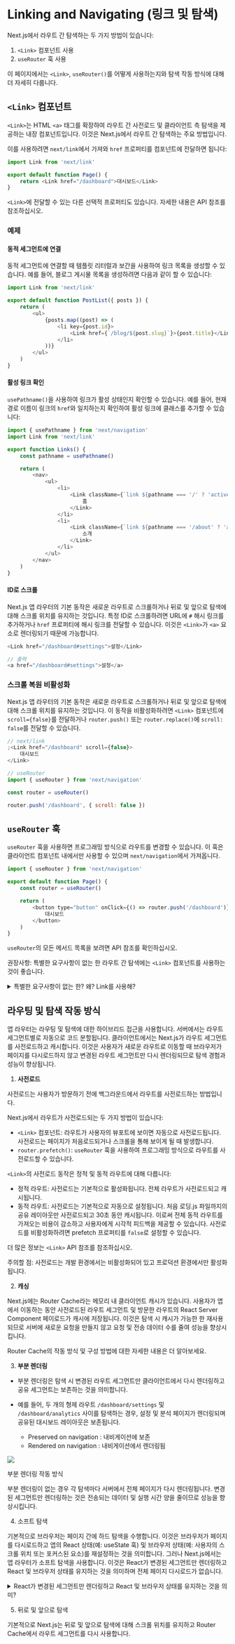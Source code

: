 # Linking and Navigating (링크 및 탐색)

Next.js에서 라우트 간 탐색하는 두 가지 방법이 있습니다:

1. `<Link>` 컴포넌트 사용
2. `useRouter` 훅 사용

이 페이지에서는 `<Link>`, `useRouter()`를 어떻게 사용하는지와 탐색 작동 방식에 대해 더 자세히 다룹니다.

## `<Link>` 컴포넌트

`<Link>`는 HTML `<a>` 태그를 확장하여 라우트 간 사전로드 및 클라이언트 측 탐색을 제공하는 내장 컴포넌트입니다. 이것은 Next.js에서 라우트 간 탐색하는 주요 방법입니다.

이를 사용하려면 `next/link`에서 가져와 `href` 프로퍼티를 컴포넌트에 전달하면 됩니다:

```javascript
import Link from 'next/link'

export default function Page() {
    return <Link href="/dashboard">대시보드</Link>
}
```

`<Link>`에 전달할 수 있는 다른 선택적 프로퍼티도 있습니다. 자세한 내용은 API 참조를 참조하십시오.

### 예제

#### 동적 세그먼트에 연결

동적 세그먼트에 연결할 때 템플릿 리터럴과 보간을 사용하여 링크 목록을 생성할 수 있습니다. 예를 들어, 블로그 게시물 목록을 생성하려면 다음과 같이 할 수 있습니다:

```javascript
import Link from 'next/link'

export default function PostList({ posts }) {
    return (
        <ul>
            {posts.map((post) => (
                <li key={post.id}>
                    <Link href={`/blog/${post.slug}`}>{post.title}</Link>
                </li>
            ))}
        </ul>
    )
}
```

#### 활성 링크 확인

`usePathname()`을 사용하여 링크가 활성 상태인지 확인할 수 있습니다. 예를 들어, 현재 경로 이름이 링크의 `href`와 일치하는지 확인하여 활성 링크에 클래스를 추가할 수 있습니다:

```javascript
import { usePathname } from 'next/navigation'
import Link from 'next/link'

export function Links() {
    const pathname = usePathname()

    return (
        <nav>
            <ul>
                <li>
                    <Link className={`link ${pathname === '/' ? 'active' : ''}`} href="/">
                        홈
                    </Link>
                </li>
                <li>
                    <Link className={`link ${pathname === '/about' ? 'active' : ''}`} href="/about">
                        소개
                    </Link>
                </li>
            </ul>
        </nav>
    )
}
```

#### ID로 스크롤

Next.js 앱 라우터의 기본 동작은 새로운 라우트로 스크롤하거나 뒤로 및 앞으로 탐색에 대해 스크롤 위치를 유지하는 것입니다. 특정 ID로 스크롤하려면 URL에 `#` 해시 링크를 추가하거나 `href` 프로퍼티에 해시 링크를 전달할 수 있습니다. 이것은 `<Link>`가 `<a>` 요소로 렌더링되기 때문에 가능합니다.

```javascript
<Link href="/dashboard#settings">설정</Link>

// 출력
<a href="/dashboard#settings">설정</a>
```

### 스크롤 복원 비활성화

Next.js 앱 라우터의 기본 동작은 새로운 라우트로 스크롤하거나 뒤로 및 앞으로 탐색에 대해 스크롤 위치를 유지하는 것입니다. 이 동작을 비활성화하려면 `<Link>` 컴포넌트에 `scroll={false}`를 전달하거나 `router.push()` 또는 `router.replace()`에 `scroll: false`를 전달할 수 있습니다.

```jsx
// next/link
;<Link href="/dashboard" scroll={false}>
    대시보드
</Link>

// useRouter
import { useRouter } from 'next/navigation'

const router = useRouter()

router.push('/dashboard', { scroll: false })
```

## `useRouter` 훅

`useRouter` 훅을 사용하면 프로그래밍 방식으로 라우트를 변경할 수 있습니다. 이 훅은 클라이언트 컴포넌트 내에서만 사용할 수 있으며 `next/navigation`에서 가져옵니다.

```javascript
import { useRouter } from 'next/navigation'

export default function Page() {
    const router = useRouter()

    return (
        <button type="button" onClick={() => router.push('/dashboard')}>
            대시보드
        </button>
    )
}
```

`useRouter`의 모든 메서드 목록을 보려면 API 참조를 확인하십시오.

권장사항: 특별한 요구사항이 없는 한 라우트 간 탐색에는 `<Link>` 컴포넌트를 사용하는 것이 좋습니다.

<details>
<summary>특별한 요구사항이 없는 한? 왜? Link를 사용해?</summary>

"특별한 요구사항이 없는 한 라우트 간 탐색에는 `<Link>` 컴포넌트를 사용하는 것이 좋습니다."라는 문장은 다음과 같은 이유로 인해 `<Link>` 컴포넌트를 권장하는 것입니다:

1. **성능 최적화**: `<Link>` 컴포넌트는 Next.js에서 라우트 간 탐색을 처리하는 데 필요한 최적화를 자동으로 수행합니다. 예를 들어, 사전로드 및 클라이언트 측 탐색을 지원하며 필요한 모든 번들을 미리로드하여 페이지 이동 시 빠른 경험을 제공합니다.

2. **간편한 사용**: `<Link>` 컴포넌트를 사용하면 링크를 생성하는 것이 간편하며 코드를 간결하게 유지할 수 있습니다. 페이지 간 이동이 필요한 경우 단순히 `<Link>` 컴포넌트를 사용하여 목적지 경로를 지정하면 됩니다.

3. **일관성과 안정성**: `<Link>` 컴포넌트를 사용하면 일관된 방식으로 라우트 간 탐색을 수행할 수 있습니다. 이로 인해 앱이 예측 가능하게 동작하며 잠재적인 오류와 버그가 줄어듭니다.

4. **리팩토링 및 유지 보수 용이성**: `<Link>` 컴포넌트를 사용하면 라우트 간 탐색 로직을 중앙 집중화할 수 있으며, 나중에 페이지 경로를 변경하거나 수정해야 할 경우 해당 컴포넌트만 수정하면 됩니다.

따라서, 특별한 요구사항이 없는 한, Next.js에서는 `<Link>` 컴포넌트를 사용하여 라우트 간 탐색을 수행하는 것이 좋습니다. 이것은 보다 간편하고 성능적으로 효율적이며 안정적인 방식입니다.

여기서 특별한 요구사항이라 함은, 특정의 함수에 기능을 만들어 사용한다는 점이라든지 같은 내용임.

</details>

## 라우팅 및 탐색 작동 방식

앱 라우터는 라우팅 및 탐색에 대한 하이브리드 접근을 사용합니다. 서버에서는 라우트 세그먼트별로 자동으로 코드 분할됩니다. 클라이언트에서는 Next.js가 라우트 세그먼트를 사전로드하고 캐시합니다. 이것은 사용자가 새로운 라우트로 이동할 때 브라우저가 페이지를 다시로드하지 않고 변경된 라우트 세그먼트만 다시 렌더링되므로 탐색 경험과 성능이 향상됩니다.

1. **사전로드**

사전로드는 사용자가 방문하기 전에 백그라운드에서 라우트를 사전로드하는 방법입니다.

Next.js에서 라우트가 사전로드되는 두 가지 방법이 있습니다:

-   `<Link>` 컴포넌트: 라우트가 사용자의 뷰포트에 보이면 자동으로 사전로드됩니다. 사전로드는 페이지가 처음로드되거나 스크롤을 통해 보이게 될 때 발생합니다.
-   `router.prefetch()`: `useRouter` 훅을 사용하여 프로그래밍 방식으로 라우트를 사전로드할 수 있습니다.

`<Link>`의 사전로드 동작은 정적 및 동적 라우트에 대해 다릅니다:

-   정적 라우트: 사전로드는 기본적으로 활성화됩니다. 전체 라우트가 사전로드되고 캐시됩니다.
-   동적 라우트: 사전로드는 기본적으로 자동으로 설정됩니다. 처음 로딩.js 파일까지의 공유 레이아웃만 사전로드되고 30초 동안 캐시됩니다. 이로써 전체 동적 라우트를 가져오는 비용이 감소하고 사용자에게 시각적 피드백을 제공할 수 있습니다. 사전로드를 비활성화하려면 prefetch 프로퍼티를 `false`로 설정할 수 있습니다.

더 많은 정보는 `<Link>` API 참조를 참조하십시오.

주의할 점: 사전로드는 개발 환경에서는 비활성화되어 있고 프로덕션 환경에서만 활성화됩니다.

2. **캐싱**

Next.js에는 Router Cache라는 메모리 내 클라이언트 캐시가 있습니다. 사용자가 앱에서 이동하는 동안 사전로드된 라우트 세그먼트 및 방문한 라우트의 React Server Component 페이로드가 캐시에 저장됩니다. 이것은 탐색 시 캐시가 가능한 한 재사용되므로 서버에 새로운 요청을 만들지 않고 요청 및 전송 데이터 수를 줄여 성능을 향상시킵니다.

Router Cache의 작동 방식 및 구성 방법에 대한 자세한 내용은 더 알아보세요.

3. **부분 렌더링**

-   부분 렌더링은 탐색 시 변경된 라우트 세그먼트만 클라이언트에서 다시 렌더링하고 공유 세그먼트는 보존하는 것을 의미합니다.
-   예를 들어, 두 개의 형제 라우트 `/dashboard/settings` 및 `/dashboard/analytics` 사이를 탐색하는 경우, 설정 및 분석 페이지가 렌더링되며 공유된 대시보드 레이아웃은 보존됩니다.

    -   Preserved on navigation : 내비게이션에 보존
    -   Rendered on navigation : 내비게이션에서 렌더링됨

<img src="https://nextjs.org/_next/image?url=%2Fdocs%2Fdark%2Fpartial-rendering.png&w=1920&q=75&dpl=dpl_AStfSMeDZccGFtiv1kBuyFvB3WyD">

부분 렌더링 작동 방식

부분 렌더링이 없는 경우 각 탐색마다 서버에서 전체 페이지가 다시 렌더링됩니다. 변경된 세그먼트만 렌더링하는 것은 전송되는 데이터 및 실행 시간 양을 줄이므로 성능을 향상시킵니다.

4. 소프트 탐색

기본적으로 브라우저는 페이지 간에 하드 탐색을 수행합니다. 이것은 브라우저가 페이지를 다시로드하고 앱의 React 상태(예: useState 훅) 및 브라우저 상태(예: 사용자의 스크롤 위치 또는 포커스된 요소)를 재설정하는 것을 의미합니다. 그러나 Next.js에서는 앱 라우터가 소프트 탐색을 사용합니다. 이것은 React가 변경된 세그먼트만 렌더링하고 React 및 브라우저 상태를 유지하는 것을 의미하며 전체 페이지 다시로드가 없습니다.

<details>
<summary>React가 변경된 세그먼트만 렌더링하고 React 및 브라우저 상태를 유지하는 것을 의미?</summary>

-   "소프트 탐색"은 Next.js의 앱 라우터가 페이지 간 이동 시 전체 페이지를 다시로드하는 대신에 React 앱에서 변경된 부분만 렌더링하고 브라우저 상태를 유지한다는 것을 의미합니다.

    -   여기에서 "세그먼트만 렌더링한다"는 말은 페이지의 일부분 또는 컴포넌트가 변경되거나 업데이트되는 것을 의미합니다. 이는 URL의 일부 세그먼트(예: 경로 또는 쿼리 매개변수)가 변경될 때 해당 세그먼트에 해당하는 페이지 또는 컴포넌트만 다시 그리는 것을 의미합니다. 다시 말해, 전체 페이지가 다시 로드되지 않고 필요한 부분만 업데이트됩니다.

    -   이것은 성능 향상 및 사용자 경험 향상을 제공하며, 페이지 간의 부드러운 전환을 가능하게 합니다. 브라우저 상태(예: 스크롤 위치, 폼 입력 상태)도 유지되므로 사용자가 페이지 간 전환 후에도 이전 상태를 계속 유지할 수 있습니다.

</details>

5. 뒤로 및 앞으로 탐색

기본적으로 Next.js는 뒤로 및 앞으로 탐색에 대해 스크롤 위치를 유지하고 Router Cache에서 라우트 세그먼트를 다시 사용합니다.
